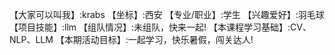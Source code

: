 【大家可以叫我】:krabs
【坐标】:西安
【专业/职业】:学生
【兴趣爱好】:羽毛球
【项目技能】:llm
【组队情况】:未组队，快来一起!
【本课程学习基础】:CV、NLP、LLM
【本期活动目标】:一起学习，快乐暑假，闯关达人!